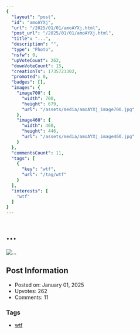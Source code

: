 ```yaml
---
{
  "layout": "post",
  "id": "amoAYXj",
  "url": "/2025/01/01/amoAYXj.html",
  "post_url": "/2025/01/01/amoAYXj.html",
  "title": "...",
  "description": "",
  "type": "Photo",
  "nsfw": 0,
  "upVoteCount": 262,
  "downVoteCount": 15,
  "creationTs": 1735721302,
  "promoted": 0,
  "badges": [],
  "images": {
    "image700": {
      "width": 700,
      "height": 679,
      "url": "/assets/media/amoAYXj_image700.jpg"
    },
    "image460": {
      "width": 460,
      "height": 446,
      "url": "/assets/media/amoAYXj_image460.jpg"
    }
  },
  "commentsCount": 11,
  "tags": [
    {
      "key": "wtf",
      "url": "/tag/wtf"
    }
  ],
  "interests": [
    "wtf"
  ]
}
---
```


# ...

![...](/assets/media/amoAYXj_image700.jpg)

## Post Information

- Posted on: January 01, 2025
- Upvotes: 262
- Comments: 11

### Tags

- [wtf](/tag/wtf)
